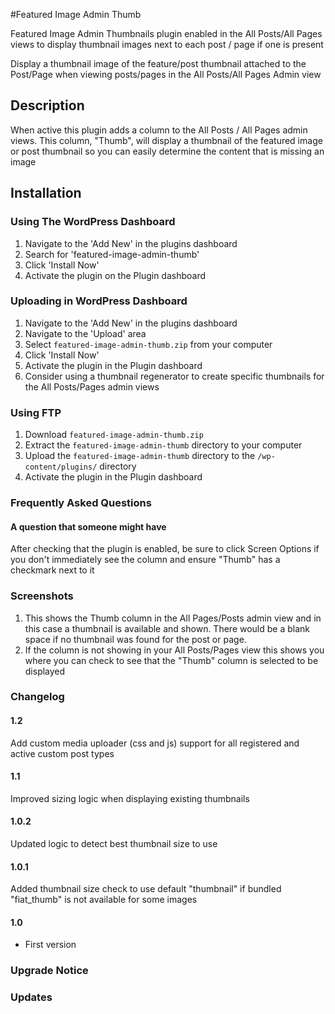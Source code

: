 #Featured Image Admin Thumb

Featured Image Admin Thumbnails plugin enabled in the All Posts/All Pages views
to display thumbnail images next to each post / page if one is present

Display a thumbnail image of the feature/post thumbnail attached to the Post/Page when viewing posts/pages in the All Posts/All Pages Admin view

## Description

When active this plugin adds a column to the All Posts / All Pages admin views. This column, "Thumb", will display a thumbnail of the featured image
 or post thumbnail so you can easily determine the content that is missing an image

## Installation

### Using The WordPress Dashboard

1. Navigate to the 'Add New' in the plugins dashboard
2. Search for 'featured-image-admin-thumb'
3. Click 'Install Now'
4. Activate the plugin on the Plugin dashboard

### Uploading in WordPress Dashboard

1. Navigate to the 'Add New' in the plugins dashboard
2. Navigate to the 'Upload' area
3. Select `featured-image-admin-thumb.zip` from your computer
4. Click 'Install Now'
5. Activate the plugin in the Plugin dashboard
6. Consider using a thumbnail regenerator to create specific thumbnails for the All Posts/Pages admin views

### Using FTP

1. Download `featured-image-admin-thumb.zip`
2. Extract the `featured-image-admin-thumb` directory to your computer
3. Upload the `featured-image-admin-thumb` directory to the `/wp-content/plugins/` directory
4. Activate the plugin in the Plugin dashboard


### Frequently Asked Questions

#### A question that someone might have

After checking that the plugin is enabled, be sure to click Screen Options if you don't immediately see the column and ensure "Thumb" has a checkmark next to it

### Screenshots

1. This shows the Thumb column in the All Pages/Posts admin view and in this case a thumbnail is available and shown. There would be a blank space if no thumbnail was found for the post or page.
2. If the column is not showing in your All Posts/Pages view this shows you where you can check to see that the "Thumb" column is selected to be displayed

### Changelog

#### 1.2

Add custom media uploader (css and js) support for all registered and active custom post types

#### 1.1

Improved sizing logic when displaying existing thumbnails

#### 1.0.2

Updated logic to detect best thumbnail size to use

#### 1.0.1

Added thumbnail size check to use default "thumbnail" if bundled "fiat_thumb" is not available for some images

#### 1.0
* First version

### Upgrade Notice

### Updates

